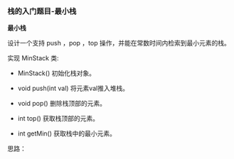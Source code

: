 ### 栈的入门题目-最小栈

**最小栈**

设计一个支持 push ，pop ，top 操作，并能在常数时间内检索到最小元素的栈。

实现 MinStack 类:

* MinStack() 初始化栈对象。

* void push(int val) 将元素val推入堆栈。

* void pop() 删除栈顶部的元素。

* int top() 获取栈顶部的元素。

* int getMin() 获取栈中的最小元素。

思路：